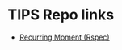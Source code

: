 # TIPS Repo links

- [Recurring Moment (Rspec)](https://github.com/learn-co-curriculum/tips-mod-5-ruby-tests)
